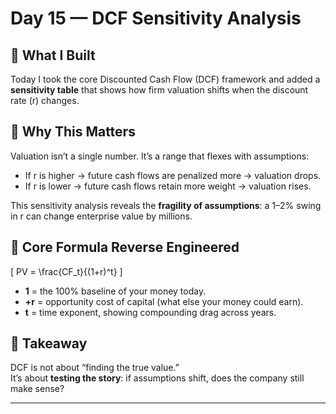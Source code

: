 # Day 15 — DCF Sensitivity Analysis

## 🔹 What I Built
Today I took the core Discounted Cash Flow (DCF) framework and added a **sensitivity table** that shows how firm valuation shifts when the discount rate (r) changes.  

## 🔹 Why This Matters
Valuation isn’t a single number. It’s a range that flexes with assumptions:  
- If r is higher → future cash flows are penalized more → valuation drops.  
- If r is lower → future cash flows retain more weight → valuation rises.  

This sensitivity analysis reveals the **fragility of assumptions**: a 1–2% swing in r can change enterprise value by millions.  

## 🔹 Core Formula Reverse Engineered
\[
PV = \frac{CF_t}{(1+r)^t}
\]  
- **1** = the 100% baseline of your money today.  
- **+r** = opportunity cost of capital (what else your money could earn).  
- **t** = time exponent, showing compounding drag across years.  

## 🔹 Takeaway
DCF is not about “finding the true value.”  
It’s about **testing the story**: if assumptions shift, does the company still make sense?  

---
